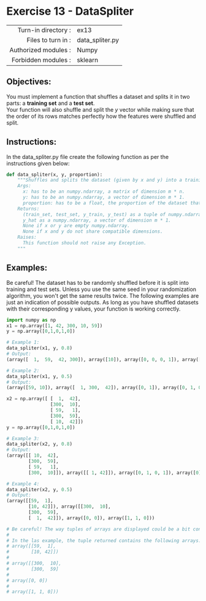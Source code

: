 # Exercise 13 - DataSpliter

|                         |                     |
| -----------------------:| ------------------  |
|   Turn-in directory :   |  ex13               |
|   Files to turn in :    |  data_spliter.py   |
|   Authorized modules :  |  Numpy              |
|   Forbidden modules :   |  sklearn            |

## Objectives:  
You must implement a function that shuffles a dataset and splits it in two parts: a **training set** and a **test set**.  
Your function will also shuffle and split the $y$ vector while making sure that the order of its rows matches perfectly how the features were shuffled and split. 

## Instructions:
In the data_spliter.py file create the following function as per the instructions given below:
```python
def data_spliter(x, y, proportion):
    """Shuffles and splits the dataset (given by x and y) into a training and a test set, while respecting the indicated proportion.
    Args:
      x: has to be an numpy.ndarray, a matrix of dimension m * n.
      y: has to be an numpy.ndarray, a vector of dimension m * 1.
      proportion: has to be a float, the proportion of the dataset that will be assigned to the training set.
    Returns:
      (train_set, test_set, y_train, y_test) as a tuple of numpy.ndarray
      y_hat as a numpy.ndarray, a vector of dimension m * 1.
      None if x or y are empty numpy.ndarray.
      None if x and y do not share compatible dimensions.
    Raises:
      This function should not raise any Exception.
    """
```

## Examples:
Be careful! The dataset has to be randomly shuffled before it is split into training and test sets. 
Unless you use the same seed in your randomization algorithm, you won't get the same results twice. The following examples are just an indication of possible outputs. As long as you have shuffled datasets with their corresponding y values, your function is working correctly.

```python
import numpy as np
x1 = np.array([1, 42, 300, 10, 59])
y = np.array([0,1,0,1,0])

# Example 1:
data_spliter(x1, y, 0.8)
# Output:
(array([  1,  59,  42, 300]), array([10]), array([0, 0, 0, 1]), array([1]))

# Example 2:
data_spliter(x1, y, 0.5)
# Output:
(array([59, 10]), array([  1, 300,  42]), array([0, 1]), array([0, 1, 0]))

x2 = np.array([ [  1,  42],
                [300,  10],
                [ 59,   1],
                [300,  59],
                [ 10,  42]])
y = np.array([0,1,0,1,0])

# Example 3:
data_spliter(x2, y, 0.8)
# Output:
(array([[ 10,  42],
        [300,  59],
        [ 59,   1],
        [300,  10]]), array([[ 1, 42]]), array([0, 1, 0, 1]), array([0]))

# Example 4:
data_spliter(x2, y, 0.5)
# Output:
(array([[59,  1],
        [10, 42]]), array([[300,  10],
        [300,  59],
        [  1,  42]]), array([0, 0]), array([1, 1, 0]))

# Be careful! The way tuples of arrays are displayed could be a bit confusing... 
# 
# In the las example, the tuple returned contains the following arrays: 
# array([[59,  1],
#        [10, 42]])
#
# array([[300,  10],
#        [300,  59]
#
# array([0, 0])
#
# array([1, 1, 0]))
```
